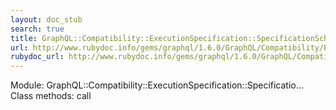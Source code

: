 ```yaml
---
layout: doc_stub
search: true
title: GraphQL::Compatibility::ExecutionSpecification::SpecificationSchema::TestMiddleware
url: http://www.rubydoc.info/gems/graphql/1.6.0/GraphQL/Compatibility/ExecutionSpecification/SpecificationSchema/TestMiddleware
rubydoc_url: http://www.rubydoc.info/gems/graphql/1.6.0/GraphQL/Compatibility/ExecutionSpecification/SpecificationSchema/TestMiddleware
---
```


Module: GraphQL::Compatibility::ExecutionSpecification::Specificatio...
Class methods:
call

